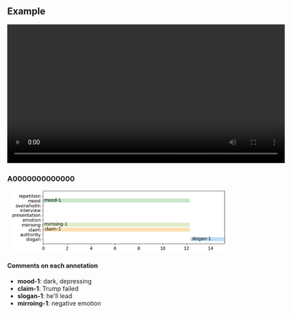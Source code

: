 
## Example

<div align="center">
  <video
    id="my-video"
    class="video-js"
    controls
    preload="auto"
    width="640"
    poster=""
    data-setup="{}"
  >
    <source src="youtube/Tk_znMsa8D8.mp4" type="video/mp4" />
  </video>
  <script src="https://vjs.zencdn.net/7.11.4/video.min.js"></script>
</div>


### A0000000000000
<div align="left" style="padding-left: 8px">
    <img src="A0000000000000-youtube-Tk_znMsa8D8.png" width="735px">
</div>

#### Comments on each annotation

- **mood-1**: dark, depressing
- **claim-1**: Trump failed
- **slogan-1**: he'll lead
- **mirroing-1**: negative emotion
